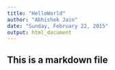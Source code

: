 ```yaml
---
title: "HelloWorld"
author: "Abhishek Jain"
date: "Sunday, February 22, 2015"
output: html_document
---
```


## This is a markdown file

